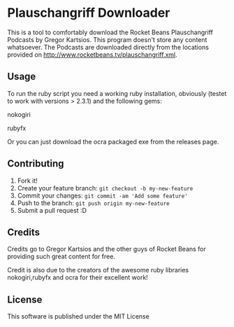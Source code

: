 
# Plauschangriff Downloader

This is a tool to comfortably download the Rocket Beans Plauschangriff Podcasts by Gregor Kartsios.
This program doesn't store any content whatsoever. The Podcasts are downloaded directly from the locations provided on http://www.rocketbeans.tv/plauschangriff.xml.

## Usage

To run the ruby script you need a working ruby installation, obviously (testet to work with versions > 2.3.1) and the following gems:

nokogiri

rubyfx

Or you can just download the ocra packaged exe from the releases page.

## Contributing

1. Fork it!
2. Create your feature branch: `git checkout -b my-new-feature`
3. Commit your changes: `git commit -am 'Add some feature'`
4. Push to the branch: `git push origin my-new-feature`
5. Submit a pull request :D

## Credits

Credits go to Gregor Kartsios and the other guys of Rocket Beans for providing such great content for free.

Credit is also due to the creators of the awesome ruby libraries nokogiri,rubyfx and ocra for their excellent work! 

## License

This software is published under the MIT License